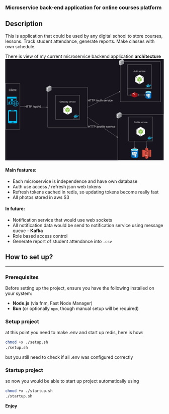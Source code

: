 ### Microservice back-end application for online courses platform 
## Description 
This is application that could be used by any digital school to store courses, lessons. Track student attendance, generate reports. Make classes with own schedule.

There is view of my current microservice backend application **architecture** 
![](./architecture.jpg)
#### Main features:
- Each microservice is independence and have own database
- Auth use access / refresh json web tokens
- Refresh tokens cached in redis, so updating tokens become really fast
- All photos stored in aws S3 
#### In future: 
- Notification service that would use web sockets
- All notification data would be send to notification service using message queue - **Kafka**
- Role based access control
- Generate report of student attendance into `.csv`
## How to set up?
---
### Prerequisites
Before setting up the project, ensure you have the following installed on your system:
- **Node.js** (via fnm, Fast Node Manager)
- **Bun** (or optionally `npm`, though manual setup will be required)

### Setup project
at this point you need to make .env and start up redis, here is how: 
```bash
chmod +x ./setup.sh
./setup.sh
```
but you still need to check if all .env was configured correctly

### Startup project
so now you would be able to start up project automatically using 
```bash
chmod +x ./startup.sh
./startup.sh
```

**Enjoy**